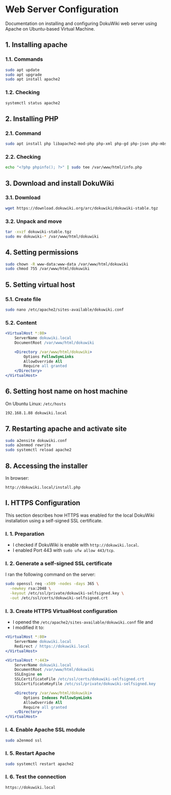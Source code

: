 # Web Server Configuration

Documentation on installing and configuring DokuWiki web server using Apache on Ubuntu-based Virtual Machine.


## 1. Installing apache

### 1.1. Commands

```bash
sudo apt update
sudo apt upgrade
sudo apt install apache2
```

### 1.2. Checking

```bash
systemctl status apache2
```


## 2. Installing PHP

### 2.1. Command

```bash
sudo apt install php libapache2-mod-php php-xml php-gd php-json php-mbstring
```

### 2.2. Checking

```bash
echo "<?php phpinfo(); ?>" | sudo tee /var/www/html/info.php
```


## 3. Download and install DokuWiki

### 3.1. Download

```bash
wget https://download.dokuwiki.org/arc/dokuwiki/dokuwiki-stable.tgz
```

### 3.2. Unpack and move

```bash
tar -xvzf dokuwiki-stable.tgz
sudo mv dokuwiki-* /var/www/html/dokuwiki
```


## 4. Setting permissions

```bash
sudo chown -R www-data:www-data /var/www/html/dokuwiki
sudo chmod 755 /var/www/html/dokuwiki
```


## 5. Setting virtual host

### 5.1. Create file

```bash
sudo nano /etc/apache2/sites-available/dokuwiki.conf
```

### 5.2. Content

```apache
<VirtualHost *:80>
    ServerName dokuwiki.local
    DocumentRoot /var/www/html/dokuwiki

    <Directory /var/www/html/dokuwiki>
        Options FollowSymLinks
        AllowOverride All
        Require all granted
    </Directory>
</VirtualHost>
```

## 6. Setting host name on host machine

On Ubuntu Linux: ```/etc/hosts```

```bash
192.168.1.88 dokuwiki.local
```


## 7. Restarting apache and activate site

```bash
sudo a2ensite dokuwiki.conf
sudo a2enmod rewrite
sudo systemctl reload apache2
```


## 8. Accessing the installer

In browser:
  ```arduino
  http://dokuwiki.local/install.php
  ```

## I. HTTPS Configuration

This section describes how HTTPS was enabled for the local DokuWiki installation using a self-signed SSL certificate.

### I. 1. Preparation

- I checked if DokuWiki is enable with ```http://dokuwiki.local```.
- I enabled Port 443 with ```sudo ufw allow 443/tcp```.

### I. 2. Generate a self-signed SSL certificate

I ran the following command on the server:

```bash
sudo openssl req -x509 -nodes -days 365 \
  -newkey rsa:2048 \
  -keyout /etc/ssl/private/dokuwiki-selfsigned.key \
  -out /etc/ssl/certs/dokuwiki-selfsigned.crt
```


### I. 3. Create HTTPS VirtualHost configuration

- I opened the ```/etc/apache2/sites-available/dokuwiki.conf``` file and
- I modified it to:
``` apache
<VirtualHost *:80>
    ServerName dokuwiki.local
    Redirect / https://dokuwiki.local
</VirtualHost>

<VirtualHost *:443>
    ServerName dokuwiki.local
    DocumentRoot /var/www/html/dokuwiki
    SSLEngine on
    SSLCertificateFile /etc/ssl/certs/dokuwiki-selfsigned.crt
    SSLCertificateKeyFile /etc/ssl/private/dokuwiki-selfsigned.key

    <Directory /var/www/html/dokuwiki>
        Options Indexes FollowSymLinks
        AllowOverride All
        Require all granted
    </Directory>
</VirtualHost>
```


### I. 4. Enable Apache SSL module

```bash
sudo a2enmod ssl
```


### I. 5. Restart Apache

```bash
sudo systemctl restart apache2
```


### I. 6. Test the connection

```arduino
https://dokuwiki.local
```
